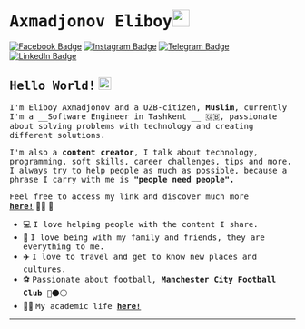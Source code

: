 # <samp>Axmadjonov Eliboy</samp><img src="https://github.com/AxmadjonovEliboy/AxmadjonovEliboy/blob/master/assets/mario_hello_big.gif" width="30px" height="30px">

[![Facebook Badge](https://img.shields.io/badge/Facebook-%23E4405F.svg?&style=flat-square&logo=facebook&logoColor=white&color=071A2C&link=https://www.facebook.com/AxmadjonovEliboy/)](https://www.facebook.com/AxmadjonovEliboy)
[![Instagram Badge](https://img.shields.io/badge/Instagram-%23E4405F.svg?&style=flat-square&logo=instagram&logoColor=white&color=071A2C&link=https://www.instagram.com/axmadjonov_eliboy)](https://www.instagram.com/axmadjonov_eliboy)
[![Telegram Badge](https://img.shields.io/badge/Telegram-%23E4405F.svg?&style=flat-square&logo=Telegram&logoColor=white&color=071A2C&link=https://t.me/@Eliboy_06)](https://t.me/Eliboy_06)
[![LinkedIn Badge](https://img.shields.io/badge/LinkedIn-%23E4405F.svg?&style=flat-square&logo=linkedin&logoColor=white&color=071A2C&link=www.linkedin.com/in/eliboy-axmadjonov-292914230)](www.linkedin.com/in/eliboy-axmadjonov-292914230)

## <samp>Hello World!</samp> <img src="https://github.com/AxmadjonovEliboy/AxmadjonovEliboy/blob/master/assets/earth.gif" width="22px" height="22px">

<samp>I'm Eliboy Axmadjonov and a UZB-citizen, __Muslim__, currently I'm a __Software Engineer in Tashkent __ 🇬🇧, passionate about solving problems with technology and creating different solutions.

<samp>I'm also a __content creator__, I talk about technology, programming, soft skills, career challenges, tips and more. I always try to help people as much as possible, because a phrase I carry with me is __"people need people".__</samp>

<samp>Feel free to access my link and discover much more [__here!__](https://elic.uz/)</samp>&nbsp;👨‍💻&nbsp;🚀

- 💻&nbsp;<samp>I love helping people with the content I share.</samp>
- 🏡&nbsp;<samp>I love being with my family and friends, they are everything to me.</samp>
- ✈️&nbsp;<samp>I love to travel and get to know new places and cultures.</samp>
- ⚽&nbsp;<samp>Passionate about football, __Manchester City Football Club__ 🔴⚫️⚪️</samp>
- 👨‍🎓&nbsp;<samp>My academic life [__here!__](https://tuit.uz/)</samp>

---
